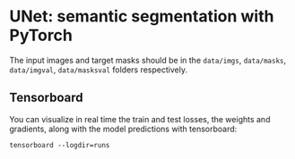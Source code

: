 # UNet: semantic segmentation with PyTorch


The input images and target masks should be in the `data/imgs`, `data/masks`, `data/imgval`, `data/masksval` folders respectively.

## Tensorboard
You can visualize in real time the train and test losses, the weights and gradients, along with the model predictions with tensorboard:

`tensorboard --logdir=runs`
